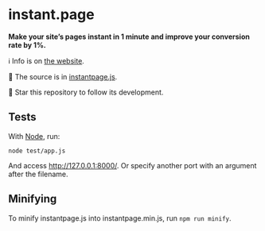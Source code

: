 # instant.page

**Make your site’s pages instant in 1 minute and improve your conversion rate by 1%.**

:information_source: Info is on [the website](https://instant.page).

:scroll: The source is in [instantpage.js](https://github.com/instantpage/instant.page/blob/master/instantpage.js).

:star2: Star this repository to follow its development.

## Tests

With [Node](https://nodejs.org/), run:

`node test/app.js`

And access http://127.0.0.1:8000/. Or specify another port with an argument after the filename.

## Minifying

To minify instantpage.js into instantpage.min.js, run `npm run minify`.
